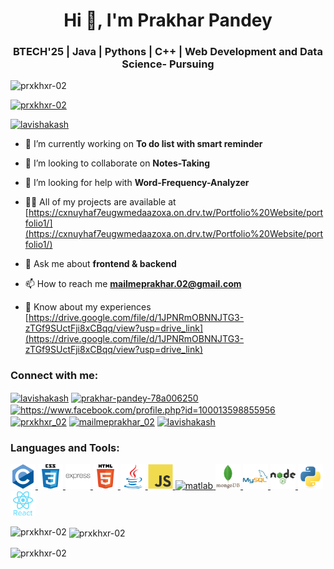 <h1 align="center">Hi 👋, I'm Prakhar Pandey</h1>
<h3 align="center">BTECH'25 | Java | Pythons | C++ | Web Development and Data Science- Pursuing</h3>

<p align="left"> <img src="https://komarev.com/ghpvc/?username=prxkhxr-02&label=Profile%20views&color=0e75b6&style=flat" alt="prxkhxr-02" /> </p>

<p align="left"> <a href="https://github.com/ryo-ma/github-profile-trophy"><img src="https://github-profile-trophy.vercel.app/?username=prxkhxr-02" alt="prxkhxr-02" /></a> </p>

<p align="left"> <a href="https://twitter.com/lavishakash" target="blank"><img src="https://img.shields.io/twitter/follow/lavishakash?logo=twitter&style=for-the-badge" alt="lavishakash" /></a> </p>

- 🔭 I’m currently working on **To do list with smart reminder**

- 👯 I’m looking to collaborate on **Notes-Taking**

- 🤝 I’m looking for help with **Word-Frequency-Analyzer**

- 👨‍💻 All of my projects are available at [https://cxnuyhaf7eugwmedaazoxa.on.drv.tw/Portfolio%20Website/portfolio1/](https://cxnuyhaf7eugwmedaazoxa.on.drv.tw/Portfolio%20Website/portfolio1/)

- 💬 Ask me about **frontend & backend**

- 📫 How to reach me **mailmeprakhar.02@gmail.com**

- 📄 Know about my experiences [https://drive.google.com/file/d/1JPNRmOBNNJTG3-zTGf9SUctFji8xCBqq/view?usp=drive_link](https://drive.google.com/file/d/1JPNRmOBNNJTG3-zTGf9SUctFji8xCBqq/view?usp=drive_link)

<h3 align="left">Connect with me:</h3>
<p align="left">
<a href="https://twitter.com/lavishakash" target="blank"><img align="center" src="https://raw.githubusercontent.com/rahuldkjain/github-profile-readme-generator/master/src/images/icons/Social/twitter.svg" alt="lavishakash" height="30" width="40" /></a>
<a href="https://linkedin.com/in/prakhar-pandey-78a006250" target="blank"><img align="center" src="https://raw.githubusercontent.com/rahuldkjain/github-profile-readme-generator/master/src/images/icons/Social/linked-in-alt.svg" alt="prakhar-pandey-78a006250" height="30" width="40" /></a>
<a href="https://fb.com/https://www.facebook.com/profile.php?id=100013598855956" target="blank"><img align="center" src="https://raw.githubusercontent.com/rahuldkjain/github-profile-readme-generator/master/src/images/icons/Social/facebook.svg" alt="https://www.facebook.com/profile.php?id=100013598855956" height="30" width="40" /></a>
<a href="https://instagram.com/prxkhxr_02" target="blank"><img align="center" src="https://raw.githubusercontent.com/rahuldkjain/github-profile-readme-generator/master/src/images/icons/Social/instagram.svg" alt="prxkhxr_02" height="30" width="40" /></a>
<a href="https://www.hackerrank.com/mailmeprakhar_02" target="blank"><img align="center" src="https://raw.githubusercontent.com/rahuldkjain/github-profile-readme-generator/master/src/images/icons/Social/hackerrank.svg" alt="mailmeprakhar_02" height="30" width="40" /></a>
<a href="https://www.leetcode.com/lavishakash" target="blank"><img align="center" src="https://raw.githubusercontent.com/rahuldkjain/github-profile-readme-generator/master/src/images/icons/Social/leet-code.svg" alt="lavishakash" height="30" width="40" /></a>
</p>

<h3 align="left">Languages and Tools:</h3>
<p align="left"> <a href="https://www.cprogramming.com/" target="_blank" rel="noreferrer"> <img src="https://raw.githubusercontent.com/devicons/devicon/master/icons/c/c-original.svg" alt="c" width="40" height="40"/> </a> <a href="https://www.w3schools.com/css/" target="_blank" rel="noreferrer"> <img src="https://raw.githubusercontent.com/devicons/devicon/master/icons/css3/css3-original-wordmark.svg" alt="css3" width="40" height="40"/> </a> <a href="https://expressjs.com" target="_blank" rel="noreferrer"> <img src="https://raw.githubusercontent.com/devicons/devicon/master/icons/express/express-original-wordmark.svg" alt="express" width="40" height="40"/> </a> <a href="https://www.w3.org/html/" target="_blank" rel="noreferrer"> <img src="https://raw.githubusercontent.com/devicons/devicon/master/icons/html5/html5-original-wordmark.svg" alt="html5" width="40" height="40"/> </a> <a href="https://www.java.com" target="_blank" rel="noreferrer"> <img src="https://raw.githubusercontent.com/devicons/devicon/master/icons/java/java-original.svg" alt="java" width="40" height="40"/> </a> <a href="https://developer.mozilla.org/en-US/docs/Web/JavaScript" target="_blank" rel="noreferrer"> <img src="https://raw.githubusercontent.com/devicons/devicon/master/icons/javascript/javascript-original.svg" alt="javascript" width="40" height="40"/> </a> <a href="https://www.mathworks.com/" target="_blank" rel="noreferrer"> <img src="https://upload.wikimedia.org/wikipedia/commons/2/21/Matlab_Logo.png" alt="matlab" width="40" height="40"/> </a> <a href="https://www.mongodb.com/" target="_blank" rel="noreferrer"> <img src="https://raw.githubusercontent.com/devicons/devicon/master/icons/mongodb/mongodb-original-wordmark.svg" alt="mongodb" width="40" height="40"/> </a> <a href="https://www.mysql.com/" target="_blank" rel="noreferrer"> <img src="https://raw.githubusercontent.com/devicons/devicon/master/icons/mysql/mysql-original-wordmark.svg" alt="mysql" width="40" height="40"/> </a> <a href="https://nodejs.org" target="_blank" rel="noreferrer"> <img src="https://raw.githubusercontent.com/devicons/devicon/master/icons/nodejs/nodejs-original-wordmark.svg" alt="nodejs" width="40" height="40"/> </a> <a href="https://www.python.org" target="_blank" rel="noreferrer"> <img src="https://raw.githubusercontent.com/devicons/devicon/master/icons/python/python-original.svg" alt="python" width="40" height="40"/> </a> <a href="https://reactjs.org/" target="_blank" rel="noreferrer"> <img src="https://raw.githubusercontent.com/devicons/devicon/master/icons/react/react-original-wordmark.svg" alt="react" width="40" height="40"/> </a> </p>

<p><img align="left" src="https://github-readme-stats.vercel.app/api/top-langs?username=prxkhxr-02&show_icons=true&locale=en&layout=compact" alt="prxkhxr-02" /></p>

<p>&nbsp;<img align="center" src="https://github-readme-stats.vercel.app/api?username=prxkhxr-02&show_icons=true&locale=en" alt="prxkhxr-02" /></p>

<p><img align="center" src="https://github-readme-streak-stats.herokuapp.com/?user=prxkhxr-02&" alt="prxkhxr-02" /></p>
